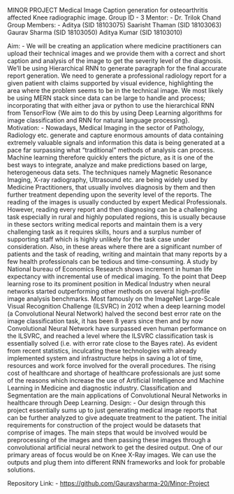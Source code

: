 MINOR PROJECT
Medical Image Caption generation for osteoarthritis affected Knee radiographic image.
Group ID - 3
Mentor: - Dr. Trilok Chand
Group Members: -
Aditya (SID 18103075)
Saarisht Thaman (SID 18103063)
Gaurav Sharma (SID 18103050)
Aditya Kumar (SID 18103010)

Aim: -
We will be creating an application where medicine practitioners can upload their technical images and we provide them with a correct and short caption and analysis of the image to get the severity level of the diagnosis. We’ll be using Hierarchical RNN to generate paragraph for the final accurate report generation. We need to generate a professional radiology report for a given patient with claims supported by visual evidence, highlighting the area where the problem seems to be in the technical image. We most likely be using MERN stack since data can be large to handle and process; incorporating that with either java or python to use the hierarchical RNN from TensorFlow {We aim to do this by using Deep Learning algorithms for image classification and RNN for natural language processing}.					
Motivation: -
Nowadays, Medical Imaging in the sector of Pathology, Radiology etc. generate and capture enormous amounts of data containing extremely valuable signals and information this data is being generated at a pace far surpassing what “traditional” methods of analysis can process. Machine learning therefore quickly enters the picture, as it is one of the best ways to integrate, analyze and make predictions based on large, heterogeneous data sets. The techniques namely Magnetic Resonance Imaging, X-ray radiography, Ultrasound etc. are being widely used by Medicine Practitioners, that usually involves diagnosis by them and then further treatment depending upon the severity level of the reports.
The reading of the images is usually conducted by expert Medical Professionals. However, reading every report and then diagnosing can be a challenging task especially in rural and highly populated regions, this is usually because in these sectors writing medical reports and maintain them is a very challenging task as it requires skills, hours and a surplus number of supporting staff which is highly unlikely for the task case under consideration. Also, in these areas where there are a significant number of patients and the task of reading, writing and maintain that many reports by a few health professionals can be tedious and time-consuming.
A study by National bureau of Economics Research shows increment in human life expectancy with incremental use of medical imaging. To the point that Deep learning rose to its prominent position in Medical Industry when neural networks started outperforming other methods on several high-profile image analysis benchmarks. Most famously on the ImageNet Large-Scale Visual Recognition Challenge (ILSVRC) in 2012 when a deep learning model (a Convolutional Neural Network) halved the second best error rate on the image classification task, it has been 8 years since then and by now Convolutional Neural Network have surpassed even human performance on the ILSVRC, and reached a level where the ILSVRC classification task is essentially solved (i.e. with error rate close to the Bayes rate).
As evident from recent statistics, inculcating these technologies with already implemented system and infrastructure helps in saving a lot of time, resources and work force involved for the overall procedures. The rising cost of healthcare and shortage of healthcare professionals are just some of the reasons which increase the use of Artificial Intelligence and Machine Learning in Medicine and diagnostic industry. Classification and Segmentation are the main applications of Convolutional Neural Networks in healthcare through Deep Learning.
Design: -
Our design through this project essentially sums up to just generating medical image reports that can be further analyzed to give adequate treatment to the patient. The initial requirements for construction of the project would be datasets that comprise of images. The main steps that would be involved would be preprocessing of the images and then passing these images through a convolutional artificial neural network to get the desired output. One of our primary areas of focus would be on Knee X-Ray images. We can use the outputs and plug them into different RNN frameworks and look for probable solutions.
 
Repository Link: - https://github.com/Gauravsharma-20/Minor-Project
